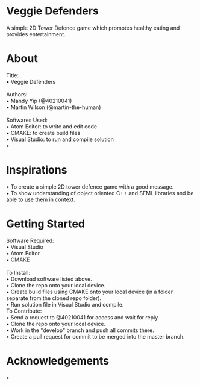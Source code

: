 # Veggie Defenders
A simple 2D Tower Defence game which promotes healthy eating and provides entertainment.

# About
Title:<br />
• Veggie Defenders <br />
<br />
Authors:  
• Mandy Yip (@40210041)<br />
• Martin Wilson (@martin-the-human)<br />
<br />
Softwares Used:<br />
• Atom Editor: to write and edit code<br />
• CMAKE: to create build files<br />
• Visual Studio: to run and compile solution<br />
•

# Inspirations
• To create a simple 2D tower defence game with a good message.<br />
• To show understanding of object oriented C++ and SFML libraries and be able to use them in context.

# Getting Started
Software Required:<br />
• Visual Studio<br />
• Atom Editor<br />
• CMAKE<br />
<br />
To Install:<br />
• Download software listed above.<br />
• Clone the repo onto your local device.<br />
• Create build files using CMAKE onto your local device (in a folder separate from the cloned repo folder).<br />
• Run solution file in Visual Studio and compile.
<br />
To Contribute:<br />
• Send a request to @40210041 for access and wait for reply.<br />
• Clone the repo onto your local device.<br />
• Work in the "develop" branch and push all commits there.<br />
• Create a pull request for commit to be merged into the master branch.

# Acknowledgements
• 
